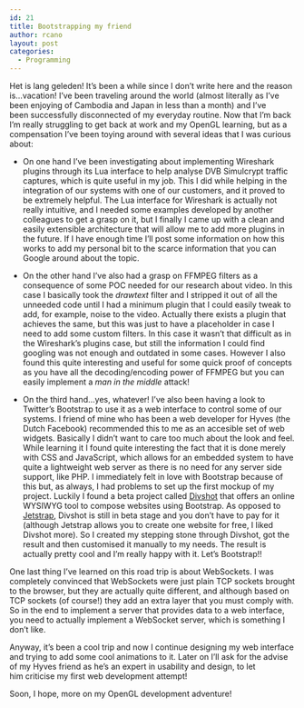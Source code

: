 ```yaml
---
id: 21
title: Bootstrapping my friend
author: rcano
layout: post
categories:
  - Programming
---
```

<div style="clear: both; text-align: center;">
</div>

Het is lang geleden! It&#8217;s been a while since I don&#8217;t write here and the reason is&#8230;vacation! I&#8217;ve been traveling around the world (almost literally as I&#8217;ve been enjoying of Cambodia and Japan in less than a month) and I&#8217;ve been successfully disconnected of my everyday routine. Now that I&#8217;m back I&#8217;m really struggling to get back at work and my OpenGL learning, but as a compensation I&#8217;ve been toying around with several ideas that I was curious about:

  * On one hand I&#8217;ve been investigating about implementing Wireshark plugins through its Lua interface to help analyse DVB Simulcrypt traffic captures, which is quite useful in my job. This I did while helping in the integration of our systems with one of our customers, and it proved to be extremely helpful. The Lua interface for Wireshark is actually not really intuitive, and I needed some examples developed by another colleagues to get a grasp on it, but I finally I came up with a clean and easily extensible architecture that will allow me to add more plugins in the future. If I have enough time I&#8217;ll post some information on how this works to add my personal bit to the scarce information that you can Google around about the topic.

  * On the other hand I&#8217;ve also had a grasp on FFMPEG filters as a consequence of some POC needed for our research about video. In this case I basically took the *drawtext* filter and I stripped it out of all the unneeded code until I had a minimum plugin that I could easily tweak to add, for example, noise to the video. Actually there exists a plugin that achieves the same, but this was just to have a placeholder in case I need to add some custom filters. In this case it wasn&#8217;t that difficult as in the Wireshark&#8217;s plugins case, but still the information I could find googling was not enough and outdated in some cases. However I also found this quite interesting and useful for some quick proof of concepts as you have all the decoding/encoding power of FFMPEG but you can easily implement a *man in the middle* attack!

  * On the third hand&#8230;yes, whatever! I&#8217;ve also been having a look to Twitter&#8217;s Bootstrap to use it as a web interface to control some of our systems. I friend of mine who has been a web developer for Hyves (the Dutch Facebook) recommended this to me as an accesible set of web widgets. Basically I didn&#8217;t want to care too much about the look and feel. While learning it I found quite interesting the fact that it is done merely with CSS and JavaScript, which allows for an embedded system to have quite a lightweight web server as there is no need for any server side support, like PHP. I immediately felt in love with Bootstrap because of this but, as always, I had problems to set up the first mockup of my project. Luckily I found a beta project called <a href="http://www.divshot.com/" target="_blank">Divshot</a> that offers an online WYSIWYG tool to compose websites using Bootstrap. As opposed to <a href="http://www.jetstrap.com/" target="_blank">Jetstrap</a>, Divshot is still in beta stage and you don&#8217;t have to pay for it (although Jetstrap allows you to create one website for free, I liked Divshot more). So I created my stepping stone through Divshot, got the result and then customised it manually to my needs. The result is actually pretty cool and I&#8217;m really happy with it. Let&#8217;s Bootstrap!!

One last thing I&#8217;ve learned on this road trip is about WebSockets. I was completely convinced that WebSockets were just plain TCP sockets brought to the browser, but they are actually quite different, and although based on TCP sockets (of course!) they add an extra layer that you must comply with. So in the end to implement a server that provides data to a web interface, you need to actually implement a WebSocket server, which is something I don&#8217;t like.

Anyway, it&#8217;s been a cool trip and now I continue designing my web interface and trying to add some cool animations to it. Later on I&#8217;ll ask for the advise of my Hyves friend as he&#8217;s an expert in usability and design, to let him criticise my first web development attempt!

Soon, I hope, more on my OpenGL development adventure!

